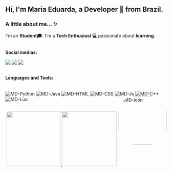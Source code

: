 ## Hi, I'm Maria Eduarda, a Developer 🚀 from Brazil.

### A little about me... ✨ 
I'm an **Student🎓**. I'm a **Tech Enthusiast 💻** passionate about **learning**.<br/>

##
**Social medias:** 
<div> 
  <a href="https://instagram.com/mariaeduard4s" target="_blank"><img src="https://img.shields.io/badge/-Instagram-%23E4405F?style=for-the-badge&logo=instagram&logoColor=white" target="_blank"></a>
  <a href = "mailto:mariaeduardadearaujosilva@gmail.com"><img src="https://img.shields.io/badge/Gmail-D14836?style=for-the-badge&logo=gmail&logoColor=white" target="_blank"></a>
  <a href="https://www.linkedin.com/in/meas" target="_blank"><img src="https://img.shields.io/badge/-LinkedIn-%230077B5?style=for-the-badge&logo=linkedin&logoColor=white" target="_blank"></a> 
</div>

##
**Languages and Tools:** 
<div style="display: inline_block"><br>
  <img align="center" alt="MD-Python" src="https://img.shields.io/badge/Python-3776AB?style=for-the-badge&logo=python&logoColor=white">
  <img align="center" alt="MD-Java" src="https://img.shields.io/badge/Java-ED8B00?style=for-the-badge&logo=java&logoColor=white">
  <img align="center" alt="MD-HTML" src="https://img.shields.io/badge/HTML5-E34F26?style=for-the-badge&logo=html5&logoColor=white">
  <img align="center" alt="MD-CSS" src="https://img.shields.io/badge/CSS3-1572B6?style=for-the-badge&logo=css3&logoColor=white">
  <img align="center" alt="MD-Js" src="https://img.shields.io/badge/JavaScript-323330?style=for-the-badge&logo=javascript&logoColor=F7DF1E">
  <img align="center" alt="MD-C++" src="https://img.shields.io/badge/C%2B%2B-00599C?style=for-the-badge&logo=c%2B%2B&logoColor=white">
  <img align="center" alt="MD-Lua" src="https://img.shields.io/badge/Lua-2C2D72?style=for-the-badge&logo=lua&logoColor=white">
  <img align="right" alt="MD-icon" height="150" style="border-radius:50px;" src="">
</div>

##
<div align="center">
  <a href="https://github.com/mariaeduardaaraujo">
  <img height="170em" src="https://github-readme-stats.vercel.app/api?username=mariaeduardaaraujo&show_icons=true&theme=dark&include_all_commits=true&count_private=true"/>
  <img height="170em" src="https://github-readme-stats.vercel.app/api/top-langs/?username=mariaeduardaaraujo&layout=compact&langs_count=7&theme=dark"/>
</div>
